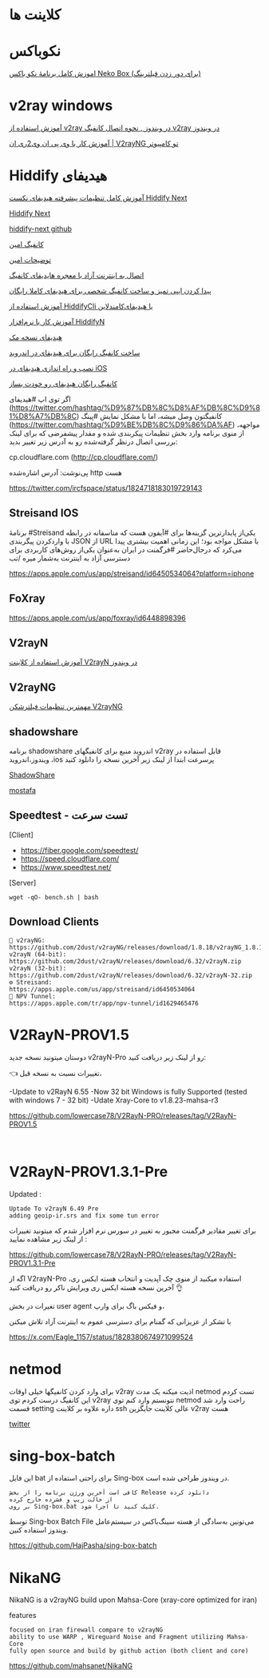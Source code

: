 # کلاینت ها
# نکوباکس

[ اموزش کامل برنامهٔ نکو باکس Neko Box (برای دور زدن فیلترینگ) ](https://www.youtube.com/watch?v=JjvSeQwdxT8)

# v2ray windows

[ آموزش استفاده از v2ray در ویندوز , نحوه اتصال کانفیگ v2ray در ویندوز ](https://www.youtube.com/watch?v=Z31wBnYe3co)


[ آموزش کار با وی پی ان وی2ری ان | V2rayNG تو کامپیوتر ](https://www.youtube.com/watch?v=GJAC-EkmYLM)

# Hiddify هیدیفای


[ آموزش کامل تنظیمات پیشرفته هیدیفای نکست Hiddify Next ](https://www.youtube.com/watch?v=NtQ0bQlIRrY)

[Hiddify Next](https://www.youtube.com/watch?v=EjHjLQbC40E)

[hiddify-next github](https://github.com/hiddify/hiddify-next/release)

[کانفیگ امین](https://github.com/amin4139/share_file/blob/main/Hiddify+)

[توضیحات امین](https://twitter.com/amin_o__o/status/1758010995207729342)

[ اتصال به اینترنت آزاد با معجره هایدیفای ](https://www.youtube.com/watch?v=qLrAdVcPpB0)
[کانفیگ](https://t.me/geekmeekbysina/97)

[ پیدا کردن ایپی تمیز و ساخت کانفیگ شخصی برای هیدیفای کاملا رایگان ](https://www.youtube.com/watch?v=uzdUFBEOTOU)


[آموزش استفاده از HiddifyCli یا هیدیفای‌کامندلاین](https://hiddify.com/fa/app/HiddifyCli-guide/)

[آموزش کار با نرم‌افزار HiddifyN](https://hiddify.com/fa/manager/client-software-on-desktop/Tutorial-for-HiddifyN-software/)

[هیدیفای نسخه مک ](https://www.youtube.com/watch?v=S64_lmNe7eQ)


[ ساخت کانفیگ رایگان برای هیدیفای در اندروید ](https://www.youtube.com/watch?v=MHnwrh1Iabo)

[ نصب و راه اندازی هیدیفای در iOS ](https://www.youtube.com/watch?v=UyrIQzOPNkQ)

[ کانفیگ رایگان هیدیفای رو خودت بساز ](https://www.youtube.com/watch?v=HxevTFt_2KQ)


اگر توی اپ #هیدیفای (https://twitter.com/hashtag/%D9%87%DB%8C%D8%AF%DB%8C%D9%81%D8%A7%DB%8C) کانفیگتون وصل میشه، اما با مشکل نمایش #پینگ (https://twitter.com/hashtag/%D9%BE%DB%8C%D9%86%DA%AF) مواجهه، از منوی برنامه وارد بخش تنظیمات پیکربندی شده و مقدار پیشفرضی که برای لینک بررسی اتصال درنظر گرفته‌شده رو به آدرس زیر تغییر بدید:

cp.cloudflare.com (http://cp.cloudflare.com/)

پی‌نوشت: آدرس اشاره‌شده http هست

https://twitter.com/ircfspace/status/1824718183019729143

## Streisand IOS
برنامهٔ #Streisand یکی‌از پایدارترین گزینه‌ها برای #آیفون هست که متاسفانه در رابطه با واردکردن پیگربندی JSON از URL با مشکل مواجه بود؛ این زمانی اهمیت بیشتری پیدا می‌کرد که درحال‌حاضر #فرگمنت در ایران به‌عنوان یکی‌از روش‌های کاربردی برای دسترسی آزاد به اینترنت به‌شمار میره /تب

https://apps.apple.com/us/app/streisand/id6450534064?platform=iphone


## FoXray

https://apps.apple.com/us/app/foxray/id6448898396

## V2rayN

[ آموزش استفاده از کلاینت V2rayN در ویندوز ](https://www.youtube.com/watch?v=hS4_AEszIkk)


## V2rayNG

[ مهمترین تنظیمات فیلترشکن V2rayNG ](https://www.youtube.com/watch?v=hR3RjIdfhFM)


## shadowshare

برنامه shadowshare اندروید  منبع برای کانفیگهای v2ray قابل استفاده در ویندوز،اندروید ،ios پرسرعت
ابتدا از لینک زیر آخرین نسخه را دانلود کنید

[ShadowShare](https://play.google.com/store/apps/details?id=com.v2cross.shadowshare&hl=en_US)

[mostafa](https://twitter.com/horizonbehind2/status/1766497353647935771)


## Speedtest - تست سرعت
[Client]
* https://fiber.google.com/speedtest/
* https://speed.cloudflare.com/
* https://www.speedtest.net/

[Server]
```
wget -qO- bench.sh | bash
```


## Download Clients

```
🤍 v2rayNG:
https://github.com/2dust/v2rayNG/releases/download/1.8.18/v2rayNG_1.8.18.apk
v2rayN (64-bit):
https://github.com/2dust/v2rayN/releases/download/6.32/v2rayN.zip
v2rayN (32-bit):
https://github.com/2dust/v2rayN/releases/download/6.32/v2rayN-32.zip
⚙️ Streisand:
https://apps.apple.com/us/app/streisand/id6450534064
🤍 NPV Tunnel:
https://apps.apple.com/tr/app/npv-tunnel/id1629465476
```



# V2RayN-PROV1.5

  دوستان میتونید نسخه جدید v2rayN-Pro رو از لینک زیر دریافت کنید:

👈 تغییرات نسبت به نسخه قبل، 

-Update to v2RayN 6.55
-Now 32 bit Windows is fully Supported
   (tested with windows 7 - 32 bit)
-Udate Xray-Core to v1.8.23-mahsa-r3

 https://github.com/lowercase78/V2RayN-PRO/releases/tag/V2RayN-PROV1.5

‌

# V2RayN-PROV1.3.1-Pre



Updated :

    Uptade To v2rayN 6.49 Pre
    adding geoip-ir.srs and fix some tun error

برای تغییر مقادیر فرگمنت مجبور به تغییر در سورس نرم افزار شدم که میتونید تغییرات از لینک زیر مشاهده نمایید :


https://github.com/lowercase78/V2RayN-PRO/releases/tag/V2RayN-PROV1.3.1-Pre


اگه از V2rayN-Pro استفاده میکنید از منوی چک آپدیت و انتخاب هسته ایکس ری، آخرین نسخه هسته ایکس ری ویرایش ناکر رو دریافت کنید 👌

تغیرات در بخش user agent و فیکس باگ برای وارپ،

با تشکر از عزیزانی که گمنام برای دسترسی عموم به اینترنت آزاد تلاش میکنن 


https://x.com/Eagle_1157/status/1828380674971099524

# netmod

برای وارد کردن کانفیگها خیلی اوقات v2ray
اذیت میکنه یک مدت netmod
تست کردم این کانفیگ درست کردم توی v2ray
نتونستم وارد کنم توی netmod راحت وارد شد قسمت setting
داره علاوه بر کلاینت ssh عالی کلاینت جایگزین v2ray هست


[twitter](https://x.com/horizonbehind2/status/1808199038979739941)


# sing-box-batch 

این فایل bat برای راحتی استفاده از Sing-box در ویندوز طراحی شده است.

    کافی است آخرین ورژن برنامه را از بخش Release دانلود کرده
    از حالت زیپ و فشرده خارج کرده
    بر روی Sing-box.bat کلیک کنید تا اجرا شود.

توسط Sing-box Batch File می‌تونین به‌سادگی از هسته سینگ‌باکس در سیستم‌عامل ویندوز استفاده کنین. 


https://github.com/HajPasha/sing-box-batch



# NikaNG


NikaNG is a v2rayNG build upon Mahsa-Core (xray-core optimized for iran)


features

    focused on iran firewall compare to v2rayNG
    ability to use WARP , Wireguard Noise and Fragment utilizing Mahsa-Core
    fully open source and build by github action (both client and core)



https://github.com/mahsanet/NikaNG